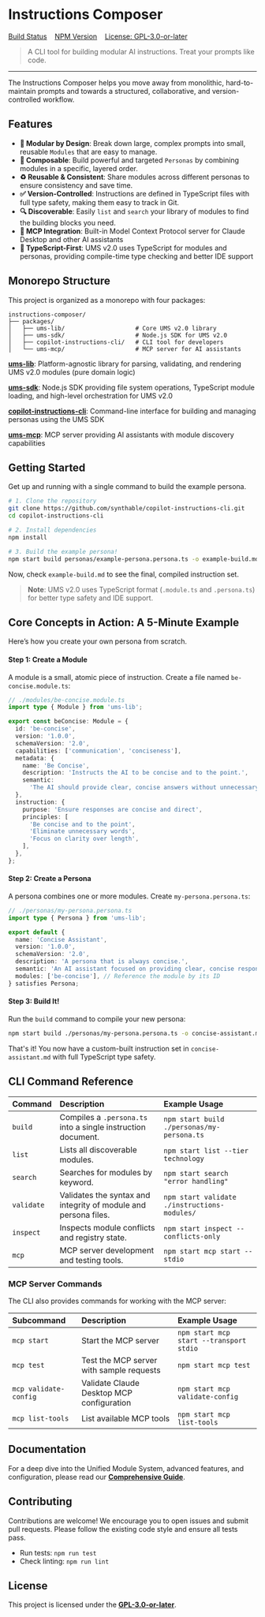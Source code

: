 # Instructions Composer

[Build Status](#) &nbsp;&nbsp; [NPM Version](#) &nbsp;&nbsp; [License: GPL-3.0-or-later](./LICENSE)

> A CLI tool for building modular AI instructions. Treat your prompts like code.

---

The Instructions Composer helps you move away from monolithic, hard-to-maintain prompts and towards a structured, collaborative, and version-controlled workflow.

## Features

- **🧱 Modular by Design**: Break down large, complex prompts into small, reusable `Modules` that are easy to manage.
- **🧩 Composable**: Build powerful and targeted `Personas` by combining modules in a specific, layered order.
- **♻️ Reusable & Consistent**: Share modules across different personas to ensure consistency and save time.
- **✅ Version-Controlled**: Instructions are defined in TypeScript files with full type safety, making them easy to track in Git.
- **🔍 Discoverable**: Easily `list` and `search` your library of modules to find the building blocks you need.
- **🔌 MCP Integration**: Built-in Model Context Protocol server for Claude Desktop and other AI assistants
- **🎯 TypeScript-First**: UMS v2.0 uses TypeScript for modules and personas, providing compile-time type checking and better IDE support

## Monorepo Structure

This project is organized as a monorepo with four packages:

```
instructions-composer/
├── packages/
│   ├── ums-lib/                    # Core UMS v2.0 library
│   ├── ums-sdk/                    # Node.js SDK for UMS v2.0
│   ├── copilot-instructions-cli/   # CLI tool for developers
│   └── ums-mcp/                    # MCP server for AI assistants
```

**[ums-lib](./packages/ums-lib)**: Platform-agnostic library for parsing, validating, and rendering UMS v2.0 modules (pure domain logic)

**[ums-sdk](./packages/ums-sdk)**: Node.js SDK providing file system operations, TypeScript module loading, and high-level orchestration for UMS v2.0

**[copilot-instructions-cli](./packages/copilot-instructions-cli)**: Command-line interface for building and managing personas using the UMS SDK

**[ums-mcp](./packages/ums-mcp)**: MCP server providing AI assistants with module discovery capabilities

## Getting Started

Get up and running with a single command to build the example persona.

```bash
# 1. Clone the repository
git clone https://github.com/synthable/copilot-instructions-cli.git
cd copilot-instructions-cli

# 2. Install dependencies
npm install

# 3. Build the example persona!
npm start build personas/example-persona.persona.ts -o example-build.md
```

Now, check `example-build.md` to see the final, compiled instruction set.

> **Note**: UMS v2.0 uses TypeScript format (`.module.ts` and `.persona.ts`) for better type safety and IDE support.

## Core Concepts in Action: A 5-Minute Example

Here’s how you create your own persona from scratch.

#### Step 1: Create a Module

A module is a small, atomic piece of instruction. Create a file named `be-concise.module.ts`:

```typescript
// ./modules/be-concise.module.ts
import type { Module } from 'ums-lib';

export const beConcise: Module = {
  id: 'be-concise',
  version: '1.0.0',
  schemaVersion: '2.0',
  capabilities: ['communication', 'conciseness'],
  metadata: {
    name: 'Be Concise',
    description: 'Instructs the AI to be concise and to the point.',
    semantic:
      'The AI should provide clear, concise answers without unnecessary verbosity.',
  },
  instruction: {
    purpose: 'Ensure responses are concise and direct',
    principles: [
      'Be concise and to the point',
      'Eliminate unnecessary words',
      'Focus on clarity over length',
    ],
  },
};
```

#### Step 2: Create a Persona

A persona combines one or more modules. Create `my-persona.persona.ts`:

```typescript
// ./personas/my-persona.persona.ts
import type { Persona } from 'ums-lib';

export default {
  name: 'Concise Assistant',
  version: '1.0.0',
  schemaVersion: '2.0',
  description: 'A persona that is always concise.',
  semantic: 'An AI assistant focused on providing clear, concise responses.',
  modules: ['be-concise'], // Reference the module by its ID
} satisfies Persona;
```

#### Step 3: Build It!

Run the `build` command to compile your new persona:

```bash
npm start build ./personas/my-persona.persona.ts -o concise-assistant.md
```

That's it! You now have a custom-built instruction set in `concise-assistant.md` with full TypeScript type safety.

## CLI Command Reference

| Command    | Description                                                     | Example Usage                                |
| :--------- | :-------------------------------------------------------------- | :------------------------------------------- |
| `build`    | Compiles a `.persona.ts` into a single instruction document.    | `npm start build ./personas/my-persona.ts`   |
| `list`     | Lists all discoverable modules.                                 | `npm start list --tier technology`           |
| `search`   | Searches for modules by keyword.                                | `npm start search "error handling"`          |
| `validate` | Validates the syntax and integrity of module and persona files. | `npm start validate ./instructions-modules/` |
| `inspect`  | Inspects module conflicts and registry state.                   | `npm start inspect --conflicts-only`         |
| `mcp`      | MCP server development and testing tools.                       | `npm start mcp start --stdio`                |

### MCP Server Commands

The CLI also provides commands for working with the MCP server:

| Subcommand            | Description                               | Example Usage                           |
| :-------------------- | :---------------------------------------- | :-------------------------------------- |
| `mcp start`           | Start the MCP server                      | `npm start mcp start --transport stdio` |
| `mcp test`            | Test the MCP server with sample requests  | `npm start mcp test`                    |
| `mcp validate-config` | Validate Claude Desktop MCP configuration | `npm start mcp validate-config`         |
| `mcp list-tools`      | List available MCP tools                  | `npm start mcp list-tools`              |

## Documentation

For a deep dive into the Unified Module System, advanced features, and configuration, please read our **[Comprehensive Guide](./docs/comprehensive_guide.md)**.

## Contributing

Contributions are welcome! We encourage you to open issues and submit pull requests. Please follow the existing code style and ensure all tests pass.

- Run tests: `npm run test`
- Check linting: `npm run lint`

## License

This project is licensed under the **[GPL-3.0-or-later](./LICENSE)**.
